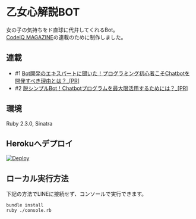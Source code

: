 乙女心解説BOT
====

女の子の気持ちをド直球に代弁してくれるBot。  
[CodeIQ MAGAZINE](https://codeiq.jp/magazine/2017/07/52989/)の連載のために制作しました。

## 連載
- #1 [Bot開発のエキスパートに聞いた！プログラミング初心者こそChatbotを開発すべき理由とは？_[PR]](https://codeiq.jp/magazine/2017/07/52989/)
- #2 [脱シンプルBot！Chatbotプログラムを最大限活用するためには？_[PR]](https://codeiq.jp/magazine/2017/09/53494/)

## 環境
Ruby 2.3.0, Sinatra

## Herokuへデプロイ
[![Deploy](https://www.herokucdn.com/deploy/button.svg)](https://heroku.com/deploy)

## ローカル実行方法
下記の方法でLINEに接続せず、コンソールで実行できます。

```
bundle install
ruby ./console.rb
```